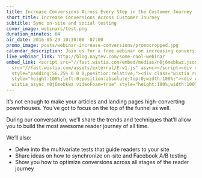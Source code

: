 ```yaml
---
title: Increase Conversions Across Every Step in the Customer Journey
short_title: Increase Conversions Across Customer Journey
subtitle: Sync on-site and social testing
cover_image: webinars/test.png
duration_minutes: 64
air_date: 2016-05-29 10:30:00 -07:00
promo_image: posts/webinar-increase-conversions/promocropped.jpg
calendar_description: Join us for a free webinar on increasing conversion
live_webinar_link: http://blog.naytev.com/some-cool-webinar
embed_link: <script src="//fast.wistia.com/embed/medias/n0j6mebkwz.jsonp" async></script><script
  src="//fast.wistia.com/assets/external/E-v1.js" async></script><div class="wistia_responsive_padding"
  style="padding:56.25% 0 0 0;position:relative;"><div class="wistia_responsive_wrapper"
  style="height:100%;left:0;position:absolute;top:0;width:100%;"><div class="wistia_embed
  wistia_async_n0j6mebkwz videoFoam=true" style="height:100%;width:100%">&nbsp;</div></div></div>
---
```


It’s not enough to make your articles and landing pages high-converting powerhouses. You’ve got to focus on the top of the funnel as well.

During our conversation, we’ll share the trends and techniques that’ll allow you to build the most awesome reader journey of all time.

We’ll also: 

  * Delve into the multivariate tests that guide readers to your site 
  * Share ideas on how to synchronize on-site and Facebook A/B testing 
  * Show you how to optimize conversions across all stages of the reader journey